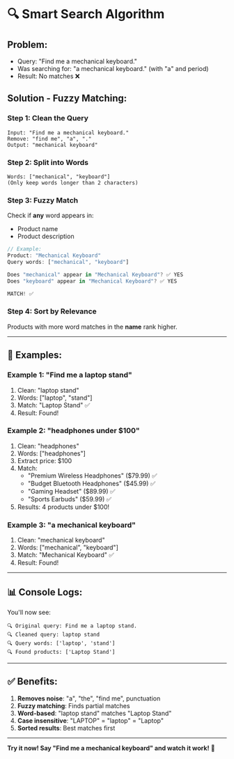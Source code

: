 # 🔍 Smart Search Algorithm

## Problem:
- Query: "Find me a mechanical keyboard."
- Was searching for: "a mechanical keyboard." (with "a" and period)
- Result: No matches ❌

## Solution - Fuzzy Matching:

### Step 1: Clean the Query
```
Input: "Find me a mechanical keyboard."
Remove: "find me", "a", "."
Output: "mechanical keyboard"
```

### Step 2: Split into Words
```
Words: ["mechanical", "keyboard"]
(Only keep words longer than 2 characters)
```

### Step 3: Fuzzy Match
Check if **any** word appears in:
- Product name
- Product description

```javascript
// Example:
Product: "Mechanical Keyboard"
Query words: ["mechanical", "keyboard"]

Does "mechanical" appear in "Mechanical Keyboard"? ✅ YES
Does "keyboard" appear in "Mechanical Keyboard"? ✅ YES

MATCH! ✅
```

### Step 4: Sort by Relevance
Products with more word matches in the **name** rank higher.

---

## 🎯 Examples:

### Example 1: "Find me a laptop stand"
1. Clean: "laptop stand"
2. Words: ["laptop", "stand"]
3. Match: "Laptop Stand" ✅
4. Result: Found!

### Example 2: "headphones under $100"
1. Clean: "headphones"
2. Words: ["headphones"]
3. Extract price: $100
4. Match: 
   - "Premium Wireless Headphones" ($79.99) ✅
   - "Budget Bluetooth Headphones" ($45.99) ✅
   - "Gaming Headset" ($89.99) ✅
   - "Sports Earbuds" ($59.99) ✅
5. Results: 4 products under $100!

### Example 3: "a mechanical keyboard"
1. Clean: "mechanical keyboard"
2. Words: ["mechanical", "keyboard"]
3. Match: "Mechanical Keyboard" ✅
4. Result: Found!

---

## 📊 Console Logs:

You'll now see:
```
🔍 Original query: Find me a laptop stand.
🔍 Cleaned query: laptop stand
🔍 Query words: ['laptop', 'stand']
🔍 Found products: ['Laptop Stand']
```

---

## ✅ Benefits:

1. **Removes noise**: "a", "the", "find me", punctuation
2. **Fuzzy matching**: Finds partial matches
3. **Word-based**: "laptop stand" matches "Laptop Stand"
4. **Case insensitive**: "LAPTOP" = "laptop" = "Laptop"
5. **Sorted results**: Best matches first

---

**Try it now! Say "Find me a mechanical keyboard" and watch it work!** 🚀
